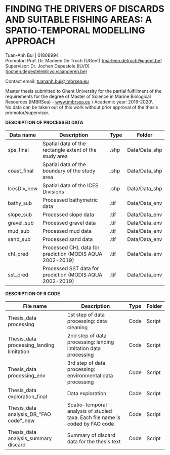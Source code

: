 # FINDING THE DRIVERS OF DISCARDS AND SUITABLE FISHING AREAS: A SPATIO-TEMPORAL MODELLING APPROACH

Tuan-Anh Bui | 01808994\
Promotor: Prof. Dr. Marleen De Troch (UGent) (marleen.detroch@ugent.be)\
Supervisor: Dr. Jochen Depestele (ILVO) (jochen.depestele@ilvo.vlaanderen.be)

Contact email: tuananh.bui@imbrsea.eu

Master thesis submitted to Ghent University for the partial fulfillment of the requirements for the degree of Master of Science in Marine Biological Resources (IMBRSea) - www.imbrsea.eu \ 
Academic year: 2019-2020\  
No data can be taken out of this work without prior approval of the thesis promotor/supervisor.



<strong>DESCRIPTION OF PROCESSED DATA </strong> 

|     Data name      |     Description                                                 |     Type    |     Folder           |
|--------------------|-----------------------------------------------------------------|-------------|----------------------|
|     sps_final      |     Spatial data of the rectangle extent of the study area      |     .shp    |     Data/Data_shp    |
|     coast_final    |     Spatial data of the boundary of the study area              |     .shp    |     Data/Data_shp    |
|     IcesDiv_new    |     Spatial data of the ICES Divisions                          |     .shp    |     Data/Data_shp    |
|     bathy_sub      |     Processed bathymetric data                                  |     .tif    |     Data/Data_env    |
|     slope_sub      |     Processed slope data                                        |     .tif    |     Data/Data_env    |
|     gravel_sub     |     Processed gravel data                                       |     .tif    |     Data/Data_env    |
|     mud_sub        |     Processed mud data                                          |     .tif    |     Data/Data_env    |
|     sand_sub       |     Processed sand data                                         |     .tif    |     Data/Data_env    |
|     chl_pred       |     Processed CHL data for prediction (MODIS AQUA 2002-2019)    |     .tif    |     Data/Data_env    |
|     sst_pred       |     Processed SST data for prediction (MODIS AQUA 2002-2019)    |     .tif    |     Data/Data_env    |

<strong>DESCRIPTION OF R CODE </strong> 

|     File name                                    |     Description                                                                        |     Type      |     Folder    |
|--------------------------------------------------|----------------------------------------------------------------------------------------|---------------|---------------|
|     Thesis_data processing                       |     1st step of data processing: data cleaning                                         |     Code    |     Script    |
|     Thesis_data processing_landing limitation    |     2nd step of data processing: landing limitation data processing                    |     Code    |     Script    |
|     Thesis_data processing_env                   |     3rd step of data processing: environmental data processing                         |     Code    |     Script    |
|     Thesis_data exploration_final                |     Data exploration                                                                   |     Code    |     Script    |
|     Thesis_data analysis_DR_"FAO code"_new       |     Spatio-temporal analysis of studied taxa. Each file name is   coded by FAO code    |     Code    |     Script    |
|     Thesis_data analysis_summary discard         |     Summary of discard data for the thesis text                                        |     Code    |     Script    |



